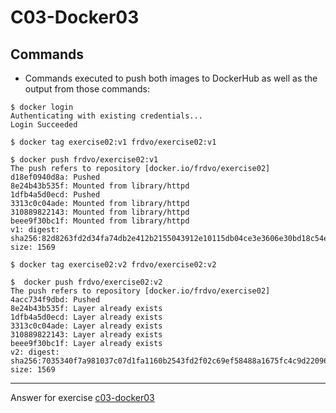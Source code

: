 # C03-Docker03

## Commands
- Commands executed to push both images to DockerHub as well as the output from those commands:
```
$ docker login
Authenticating with existing credentials...
Login Succeeded

$ docker tag exercise02:v1 frdvo/exercise02:v1

$ docker push frdvo/exercise02:v1
The push refers to repository [docker.io/frdvo/exercise02]
d18ef0940d8a: Pushed
8e24b43b535f: Mounted from library/httpd
1dfb4a5d0ecd: Pushed
3313c0c04ade: Mounted from library/httpd
310889822143: Mounted from library/httpd
beee9f30bc1f: Mounted from library/httpd
v1: digest: sha256:82d8263fd2d34fa74db2e412b2155043912e10115db04ce3e3606e30bd18c54e size: 1569

$ docker tag exercise02:v2 frdvo/exercise02:v2

$  docker push frdvo/exercise02:v2
The push refers to repository [docker.io/frdvo/exercise02]
4acc734f9dbd: Pushed
8e24b43b535f: Layer already exists
1dfb4a5d0ecd: Layer already exists
3313c0c04ade: Layer already exists
310889822143: Layer already exists
beee9f30bc1f: Layer already exists
v2: digest: sha256:7035340f7a981037c07d1fa1160b2543fd2f02c69ef58488a1675fc4c9d22096 size: 1569

```

<!-- Don't change anything below this point-->
<!-- Before commiting, remove both commented lines--> 
***
Answer for exercise [c03-docker03](https://github.com/devopsacademyau/academy/blob/af3225a3436f263164e8daebc6bbd1ef3122b900/classes/03class/exercises/c03-docker03/README.md)